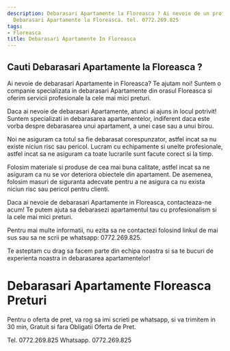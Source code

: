 ```yaml
---
description: Debarasari Apartamente la Floreasca ? Ai nevoie de un profesionist in
  Debarasari Apartamente la Floreasca. tel. 0772.269.825
tags:
- Floreasca
title: Debarasari Apartamente In Floreasca
---
```



## Cauti Debarasari Apartamente la Floreasca ?

Ai nevoie de debarasari Apartamente in Floreasca? Te ajutam noi! 
Suntem o companie specializata in debarasari Apartamente din orasul Floreasca si oferim servicii profesionale la cele mai mici preturi. 

Daca ai nevoie de debarasari Apartamente, atunci ai ajuns in locul potrivit! Suntem specializati in debarasarea apartamentelor, indiferent daca este vorba despre debarasarea unui apartament, a unei case sau a unui birou.

Noi ne asiguram ca totul sa fie debarasat corespunzator, astfel incat sa nu existe niciun risc sau pericol. Lucram cu echipamente si unelte profesionale, astfel incat sa ne asiguram ca toate lucrarile sunt facute corect si la timp.

Folosim materiale si produse de cea mai buna calitate, astfel incat sa ne asiguram ca nu se vor deteriora obiectele din apartament. De asemenea, folosim masuri de siguranta adecvate pentru a ne asigura ca nu exista niciun risc sau pericol pentru clienti.

Daca ai nevoie de debarasari Apartamente in Floreasca, contacteaza-ne acum! Te putem ajuta sa debarasezi apartamentul tau cu profesionalism si la cele mai mici preturi. 

Pentru mai multe informatii, nu ezita sa ne contactezi folosind linkul de mai sus sau sa ne scrii pe whatsapp: 0772.269.825. 

Te asteptam cu drag sa facem parte din echipa noastra si sa te bucuri de experienta noastra in debarasarea apartamentelor!

# Debarasari Apartamente Floreasca Preturi
Pentru o oferta de pret, va rog sa imi scrieti pe whatsapp, si va trimitem in 30 min, Gratuit si fara Obligatii Oferta de Pret.

Tel. 0772.269.825
Whatsapp. 0772.269.825